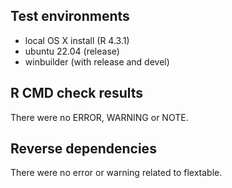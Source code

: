 ## Test environments

- local OS X install (R 4.3.1)
- ubuntu 22.04 (release)
- winbuilder (with release and devel) 

## R CMD check results

There were no ERROR, WARNING or NOTE.

## Reverse dependencies

There were no error or warning related to flextable.
